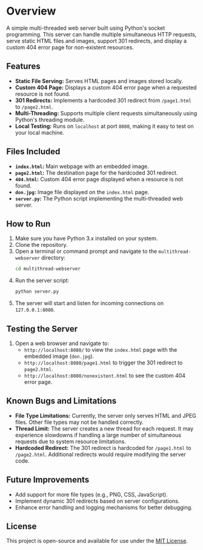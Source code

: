 # Overview
A simple multi-threaded web server built using Python's socket programming. This server can handle multiple simultaneous HTTP requests, serve static HTML files and images, support 301 redirects, and display a custom 404 error page for non-existent resources.

## Features
- **Static File Serving:** Serves HTML pages and images stored locally.
- **Custom 404 Page:** Displays a custom 404 error page when a requested resource is not found.
- **301 Redirects:** Implements a hardcoded 301 redirect from `/page1.html` to `/page2.html`.
- **Multi-Threading:** Supports multiple client requests simultaneously using Python's threading module.
- **Local Testing:** Runs on `localhost` at port `8080`, making it easy to test on your local machine.

## Files Included
- **`index.html`:** Main webpage with an embedded image.
- **`page2.html`:** The destination page for the hardcoded 301 redirect.
- **`404.html`:** Custom 404 error page displayed when a resource is not found.
- **`don.jpg`:** Image file displayed on the `index.html` page.
- **`server.py`:** The Python script implementing the multi-threaded web server.

## How to Run
1. Make sure you have Python 3.x installed on your system.
2. Clone the repository.
3. Open a terminal or command prompt and navigate to the `multithread-webserver` directory:
    ```bash
    cd multithread-webserver
    ```
4. Run the server script:
    ```bash
    python server.py
    ```
5. The server will start and listen for incoming connections on `127.0.0.1:8080`.

## Testing the Server
1. Open a web browser and navigate to:
    - `http://localhost:8080/` to view the `index.html` page with the embedded image (`don.jpg`).
    - `http://localhost:8080/page1.html` to trigger the 301 redirect to `page2.html`.
    - `http://localhost:8080/nonexistent.html` to see the custom 404 error page.

## Known Bugs and Limitations
- **File Type Limitations:** Currently, the server only serves HTML and JPEG files. Other file types may not be handled correctly.
- **Thread Limit:** The server creates a new thread for each request. It may experience slowdowns if handling a large number of simultaneous requests due to system resource limitations.
- **Hardcoded Redirect:** The 301 redirect is hardcoded for `/page1.html` to `/page2.html`. Additional redirects would require modifying the server code.

## Future Improvements
- Add support for more file types (e.g., PNG, CSS, JavaScript).
- Implement dynamic 301 redirects based on server configurations.
- Enhance error handling and logging mechanisms for better debugging.

## License
This project is open-source and available for use under the [MIT License](LICENSE).

